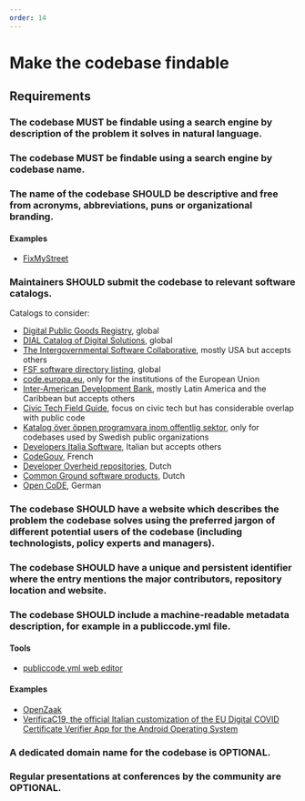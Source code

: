 ```yaml
---
order: 14
---
```


# Make the codebase findable

<!-- SPDX-License-Identifier: CC0-1.0 -->
<!-- written in 2022 by The Foundation for Public Code <info@publiccode.net> -->

## Requirements

### The codebase MUST be findable using a search engine by description of the problem it solves in natural language.

### The codebase MUST be findable using a search engine by codebase name.

### The name of the codebase SHOULD be descriptive and free from acronyms, abbreviations, puns or organizational branding.

#### Examples

* [FixMyStreet](https://www.fixmystreet.com/)

### Maintainers SHOULD submit the codebase to relevant software catalogs.

Catalogs to consider:

* [Digital Public Goods Registry](https://digitalpublicgoods.net/registry/), global
* [DIAL Catalog of Digital Solutions](https://solutions.dial.community/), global
* [The Intergovernmental Software Collaborative](https://softwarecollaborative.org/), mostly USA but accepts others
* [FSF software directory listing](https://directory.fsf.org/wiki/Main_Page), global
* [code.europa.eu](https://code.europa.eu/), only for the institutions of the European Union
* [Inter-American Development Bank](https://code.iadb.org/en/about), mostly Latin America and the Caribbean but accepts others
* [Civic Tech Field Guide](https://directory.civictech.guide/listing-category/the-tech), focus on civic tech but has considerable overlap with public code
* [Katalog över öppen programvara inom offentlig sektor](https://offentligkod.se/), only for codebases used by Swedish public organizations
* [Developers Italia Software](https://developers.italia.it/it/software.html), Italian but accepts others
* [CodeGouv](https://code.gouv.fr/), French
* [Developer Overheid repositories](https://developer.overheid.nl/repositories), Dutch
* [Common Ground software products](https://componentencatalogus.commonground.nl/producten), Dutch
* [Open CoDE](https://gitlab.opencode.de/explore), German

### The codebase SHOULD have a website which describes the problem the codebase solves using the preferred jargon of different potential users of the codebase (including technologists, policy experts and managers).

### The codebase SHOULD have a unique and persistent identifier where the entry mentions the major contributors, repository location and website.

### The codebase SHOULD include a machine-readable metadata description, for example in a publiccode.yml file.

#### Tools

* [publiccode.yml web editor](https://publiccode-editor.developers.italia.it/)

#### Examples

* [OpenZaak](https://github.com/open-zaak/open-zaak/blob/main/publiccode.yaml)
* [VerificaC19, the official Italian customization of the EU Digital COVID Certificate Verifier App for the Android Operating System](https://github.com/ministero-salute/it-dgc-verificaC19-android/blob/develop/publiccode.yml)

### A dedicated domain name for the codebase is OPTIONAL.

### Regular presentations at conferences by the community are OPTIONAL.
